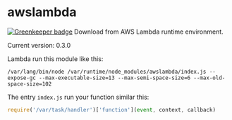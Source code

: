 # awslambda

[![Greenkeeper badge](https://badges.greenkeeper.io/vitarn/awslambda.svg)](https://greenkeeper.io/)
Download from AWS Lambda runtime environment.

Current version: 0.3.0

Lambda run this module like this:

```console
/var/lang/bin/node /var/runtime/node_modules/awslambda/index.js --expose-gc --max-executable-size=13 --max-semi-space-size=6 --max-old-space-size=102
```

The entry `index.js` run your function similar this:

```js
require('/var/task/handler')['function'](event, context, callback)
```

